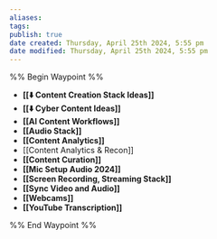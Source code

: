 ```yaml
---
aliases: 
tags: 
publish: true
date created: Thursday, April 25th 2024, 5:55 pm
date modified: Thursday, April 25th 2024, 5:55 pm
---
```

%% Begin Waypoint %%
- **[[⬇️ Content Creation Stack Ideas]]**
- **[[⬇️ Cyber Content Ideas]]**
- **[[AI Content Workflows]]**
- **[[Audio Stack]]**
- **[[Content Analytics]]**
- [[Content Analytics & Recon]]
- **[[Content Curation]]**
- **[[Mic Setup Audio 2024]]**
- **[[Screen Recording, Streaming Stack]]**
- **[[Sync Video and Audio]]**
- **[[Webcams]]**
- **[[YouTube Transcription]]**

%% End Waypoint %%